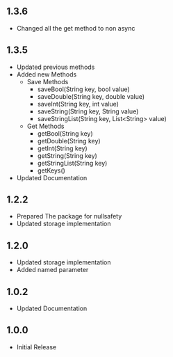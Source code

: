 ## 1.3.6

- Changed all the get method to non async

## 1.3.5

- Updated previous methods
- Added new Methods
  - Save Methods
    - saveBool(String key, bool value)
    - saveDouble(String key, double value)
    - saveInt(String key, int value)
    - saveString(String key, String value)
    - saveStringList(String key, List\<String> value)
  - Get Methods
    - getBool(String key)
    - getDouble(String key)
    - getInt(String key)
    - getString(String key)
    - getStringList(String key)
    - getKeys()
- Updated Documentation

## 1.2.2

- Prepared The package for nullsafety
- Updated storage implementation

## 1.2.0

- Updated storage implementation
- Added named parameter

## 1.0.2

- Updated Documentation

## 1.0.0

- Initial Release
